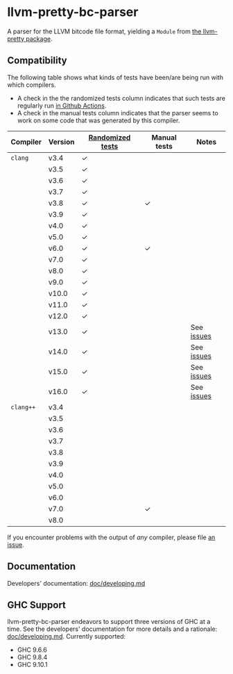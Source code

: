 # llvm-pretty-bc-parser

A parser for the LLVM bitcode file format, yielding a `Module` from
[the llvm-pretty package](http://hackage.haskell.org/package/llvm-pretty).

## Compatibility

The following table shows what kinds of tests have been/are being run with which
compilers.

 - A check in the the randomized tests column indicates that such tests are
   regularly run [in Github Actions][fuzz-workflow].
 - A check in the manual tests column indicates that the parser seems to work on
   some code that was generated by this compiler.

| Compiler  | Version | [Randomized tests](./fuzzing) | Manual tests | Notes                |
|-----------|---------|-------------------------------|--------------|----------------------|
| `clang`   | v3.4    | ✓                             |              |                      |
|           | v3.5    | ✓                             |              |                      |
|           | v3.6    | ✓                             |              |                      |
|           | v3.7    | ✓                             |              |                      |
|           | v3.8    | ✓                             | ✓            |                      |
|           | v3.9    | ✓                             |              |                      |
|           | v4.0    | ✓                             |              |                      |
|           | v5.0    | ✓                             |              |                      |
|           | v6.0    | ✓                             | ✓            |                      |
|           | v7.0    | ✓                             |              |                      |
|           | v8.0    | ✓                             |              |                      |
|           | v9.0    | ✓                             |              |                      |
|           | v10.0   | ✓                             |              |                      |
|           | v11.0   | ✓                             |              |                      |
|           | v12.0   | ✓                             |              |                      |
|           | v13.0   | ✓                             |              | See [issues][llvm13] |
|           | v14.0   | ✓                             |              | See [issues][llvm14] |
|           | v15.0   | ✓                             |              | See [issues][llvm15] |
|           | v16.0   | ✓                             |              | See [issues][llvm16] |
| `clang++` | v3.4    |                               |              |                      |
|           | v3.5    |                               |              |                      |
|           | v3.6    |                               |              |                      |
|           | v3.7    |                               |              |                      |
|           | v3.8    |                               |              |                      |
|           | v3.9    |                               |              |                      |
|           | v4.0    |                               |              |                      |
|           | v5.0    |                               |              |                      |
|           | v6.0    |                               |              |                      |
|           | v7.0    |                               | ✓            |                      |
|           | v8.0    |                               |              |                      |

If you encounter problems with the output of *any* compiler, please file [an
issue](https://github.com/GaloisInc/llvm-pretty-bc-parser/issues).

## Documentation

Developers' documentation: [doc/developing.md](./doc/developing.md)

## GHC Support

llvm-pretty-bc-parser endeavors to support three versions of GHC at a time. See
the developers' documentation for more details and a rationale:
[doc/developing.md](./doc/developing.md). Currently supported:

- GHC 9.6.6
- GHC 9.8.4
- GHC 9.10.1

[fuzz-workflow]: https://github.com/GaloisInc/llvm-pretty-bc-parser/blob/master/.github/workflows/llvm-quick-fuzz.yml
[llvm13]: https://github.com/GaloisInc/llvm-pretty-bc-parser/issues?q=is%3Aopen+is%3Aissue+label%3Allvm%2F13.0
[llvm14]: https://github.com/GaloisInc/llvm-pretty-bc-parser/issues?q=is%3Aopen+is%3Aissue+label%3Allvm%2F14.0
[llvm15]: https://github.com/GaloisInc/llvm-pretty-bc-parser/issues?q=is%3Aopen+is%3Aissue+label%3Allvm%2F15.0
[llvm16]: https://github.com/GaloisInc/llvm-pretty-bc-parser/issues?q=is%3Aopen+is%3Aissue+label%3Allvm%2F16.0
